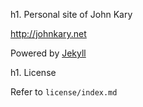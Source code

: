 h1. Personal site of John Kary

<http://johnkary.net>

Powered by [Jekyll](http://github.com/mojombo/jekyll)

h1. License

Refer to `license/index.md`
